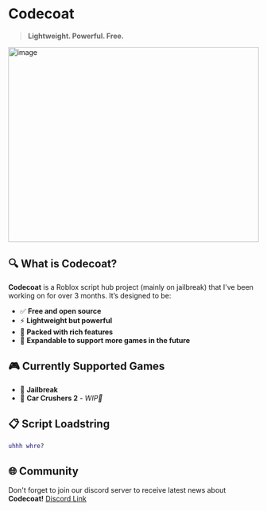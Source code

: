 # Codecoat
> **Lightweight. Powerful. Free.** 
<img width="504" height="392" alt="image" src="https://github.com/user-attachments/assets/31319f44-ab4e-4dd5-b180-933770411684" />

## 🔍 What is Codecoat?

**Codecoat** is a Roblox script hub project (mainly on jailbreak) that I've been working on for over 3 months. It’s designed to be:

- ✅ **Free and open source**
- ⚡ **Lightweight but powerful**
- 🧰 **Packed with rich features**
- 🚀 **Expandable to support more games in the future**

## 🎮 Currently Supported Games
- 🚓 **Jailbreak**  
- 🚓 **Car Crushers 2** - *WIP🚧*

## 📋 Script Loadstring
```lua
uhhh whre?
```

## 🌐 Community
Don't forget to join our discord server to receive latest news about **Codecoat!**
[Discord Link](https://discord.gg/R82qYWkAsh)
